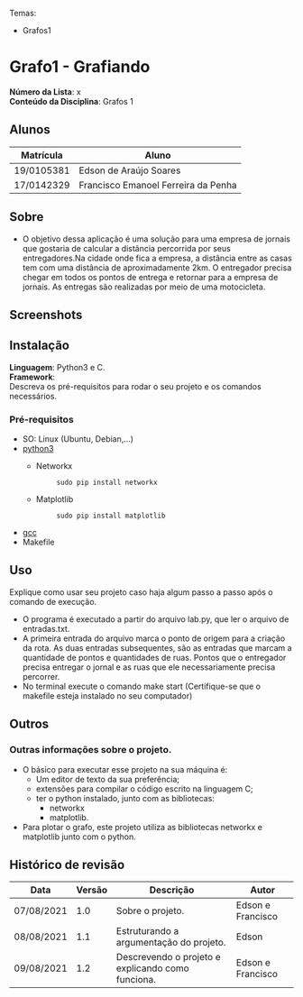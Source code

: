 Temas:
 - Grafos1 

# Grafo1 - Grafiando

**Número da Lista**: x<br>
**Conteúdo da Disciplina**: Grafos 1<br>

## Alunos
|Matrícula | Aluno |
| -- | -- |
| 19/0105381 |  Edson de Araújo Soares  |
| 17/0142329 |  Francisco Emanoel Ferreira da Penha |

## Sobre 

- O objetivo dessa aplicação é uma solução para uma empresa de jornais que gostaria de calcular a distância percorrida por seus entregadores.Na cidade onde fica a empresa, a distância entre as casas tem com uma distância de aproximadamente 2km. O entregador precisa chegar em todos os pontos de entrega e retornar para a empresa de jornais. As entregas são realizadas por meio de uma motocicleta.


## Screenshots


## Instalação 
**Linguagem**: Python3 e C.<br>
**Framework**: <br>
Descreva os pré-requisitos para rodar o seu projeto e os comandos necessários.
### Pré-requisitos
- SO: Linux (Ubuntu, Debian,...)
- [python3](https://linuxize.com/post/how-to-install-pip-on-ubuntu-18.04/)
    - Networkx
    
               sudo pip install networkx

    - Matplotlib
    
               sudo pip install matplotlib

- [gcc](https://linuxize.com/post/how-to-install-gcc-compiler-on-ubuntu-18-04/)
- Makefile
    


## Uso 
Explique como usar seu projeto caso haja algum passo a passo após o comando de execução.
- O programa é executado a partir do arquivo lab.py, que ler o arquivo de entradas.txt.
- A primeira entrada do arquivo marca o ponto de origem para a criação da rota. As duas entradas subsequentes, são as entradas que marcam a quantidade de pontos e quantidades de ruas. Pontos que o entregador precisa entregar o jornal e as ruas que ele necessariamente precisa percorrer.
- No terminal execute o comando make start (Certifique-se que o makefile esteja instalado no seu computador) 

## Outros
### Outras informações sobre o projeto.
- O básico para executar esse projeto na sua máquina é:
    - Um editor de texto da sua preferência;
    - extensões para compilar o código escrito na linguagem C;
    - ter o python instalado, junto com as bibliotecas:
        - networkx
        - matplotlib.
- Para plotar o grafo, este projeto utiliza as bibliotecas networkx e matplotlib junto com o python.

## Histórico de revisão
|Data | Versão |Descrição | Autor |
| -- | -- | -- | -- |
| 07/08/2021 | 1.0 | Sobre o projeto. | Edson e Francisco |
| 08/08/2021 | 1.1 | Estruturando a argumentação do projeto. | Edson |
| 09/08/2021 | 1.2 | Descrevendo o projeto e explicando como funciona. | Edson e Francisco |





